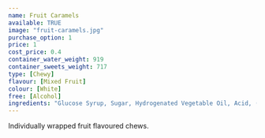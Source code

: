 ```yaml
---
name: Fruit Caramels
available: TRUE
image: "fruit-caramels.jpg"
purchase_option: 1
price: 1
cost_price: 0.4
container_water_weight: 919
container_sweets_weight: 717
type: [Chewy]
flavour: [Mixed Fruit]
colour: [White]
free: [Alcohol]
ingredients: "Glucose Syrup, Sugar, Hydrogenated Vegetable Oil, Acid, (Citric Acid), Gelatine, Gelling Agent, (Gun Arabic), Flavourings, Colours (Beetroot Red, Beta-Carotene, Beta-Apo-8'-Corotinal)"
---
```

Individually wrapped fruit flavoured chews.